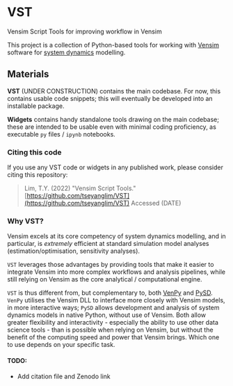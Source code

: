 # VST
 Vensim Script Tools for improving workflow in Vensim

This project is a collection of Python-based tools for working with [Vensim](https://vensim.com/) software for [system dynamics](http://en.wikipedia.org/wiki/System_dynamics) modelling.

## Materials

**VST** (UNDER CONSTRUCTION) contains the main codebase. For now, this contains usable code snippets; this will eventually be developed into an installable package.

**Widgets** contains handy standalone tools drawing on the main codebase; these are intended to be usable even with minimal coding proficiency, as executable `py` files / `ipynb` notebooks.

### Citing this code

If you use any VST code or widgets in any published work, please consider citing this repository:
>Lim, T.Y. (2022) "Vensim Script Tools." [https://github.com/tseyanglim/VST](https://github.com/tseyanglim/VST) Accessed (DATE)


### Why VST?

Vensim excels at its core competency of system dynamics modelling, and in particular, is *extremely* efficient at standard simulation model analyses (estimation/optimisation, sensitivity analyses).

`VST` leverages those advantages by providing tools that make it easier to integrate Vensim into more complex workflows and analysis pipelines, while still relying on Vensim as the core analytical / computational engine.

`VST` is thus different from, but complementary to, both [VenPy](https://github.com/VensimOfficial/venpy) and [PySD](https://github.com/SDXorg/pysd). `VenPy` utilises the Vensim DLL to interface more closely with Vensim models, in more interactive ways; `PySD` allows development and analysis of system dynamics models in native Python, without use of Vensim. Both allow greater flexibility and interactivity - especially the ability to use other data science tools - than is possible when relying on Vensim, but without the benefit of the computing speed and power that Vensim brings. Which one to use depends on your specific task.


#### TODO:
- Add citation file and Zenodo link